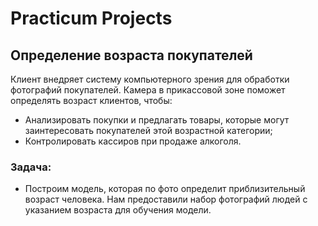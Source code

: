 # Practicum Projects

## Определение возраста покупателей

Клиент внедряет систему компьютерного зрения для обработки фотографий покупателей. Камера в прикассовой зоне поможет определять возраст клиентов, чтобы:

- Анализировать покупки и предлагать товары, которые могут заинтересовать покупателей этой возрастной категории;
- Контролировать кассиров при продаже алкоголя.

### Задача:
- Построим модель, которая по фото определит приблизительный возраст человека. Нам предоставили набор фотографий людей с указанием возраста для обучения модели.
